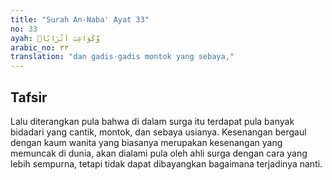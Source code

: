 ```yaml
---
title: "Surah An-Naba' Ayat 33"
no: 33
ayah: وَّكَوَاعِبَ اَتْرَابًاۙ
arabic_no: ٣٣
translation: "dan gadis-gadis montok yang sebaya,"
---
```


## Tafsir

Lalu diterangkan pula bahwa di dalam surga itu terdapat pula banyak bidadari yang cantik, montok, dan sebaya usianya. Kesenangan bergaul dengan kaum wanita yang biasanya merupakan kesenangan yang memuncak di dunia, akan dialami pula oleh ahli surga dengan cara yang lebih sempurna, tetapi tidak dapat dibayangkan bagaimana terjadinya nanti.